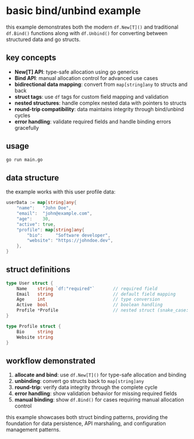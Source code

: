 # basic bind/unbind example

this example demonstrates both the modern `df.New[T]()` and traditional `df.Bind()` functions along with `df.Unbind()` for converting between structured data and go structs.

## key concepts

- **New[T] API**: type-safe allocation using go generics
- **Bind API**: manual allocation control for advanced use cases
- **bidirectional data mapping**: convert from `map[string]any` to structs and back
- **struct tags**: use `df` tags for custom field mapping and validation
- **nested structures**: handle complex nested data with pointers to structs
- **round-trip compatibility**: data maintains integrity through bind/unbind cycles
- **error handling**: validate required fields and handle binding errors gracefully

## usage

```bash
go run main.go
```

## data structure

the example works with this user profile data:

```go
userData := map[string]any{
    "name":   "John Doe",
    "email":  "john@example.com", 
    "age":    30,
    "active": true,
    "profile": map[string]any{
        "bio":     "Software developer",
        "website": "https://johndoe.dev",
    },
}
```

## struct definitions

```go
type User struct {
    Name    string `df:"required"`       // required field
    Email   string                       // default field mapping
    Age     int                          // type conversion
    Active  bool                         // boolean handling
    Profile *Profile                     // nested struct (snake_case: "profile")
}

type Profile struct {
    Bio     string
    Website string
}
```

## workflow demonstrated

1. **allocate and bind**: use `df.New[T]()` for type-safe allocation and binding
2. **unbinding**: convert go structs back to `map[string]any`
3. **round-trip**: verify data integrity through the complete cycle
4. **error handling**: show validation behavior for missing required fields
5. **manual binding**: show `df.Bind()` for cases requiring manual allocation control

this example showcases both struct binding patterns, providing the foundation for data persistence, API marshaling, and configuration management patterns.